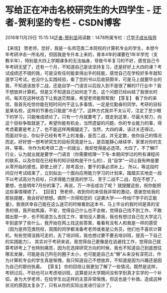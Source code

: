 
# 写给正在冲击名校研究生的大四学生 - 迂者-贺利坚的专栏 - CSDN博客

2016年11月29日 15:15:14[迂者-贺利坚](https://me.csdn.net/sxhelijian)阅读数：1478所属专栏：[IT学子成长指导](https://blog.csdn.net/column/details/itstudy.html)



【来信】
贺老师，您好，我是一名师范类二本院校的计算机专业的学生，本想今年考研冲击一所名校，但因我是专升本上来的，普本4年的课要在1年半学完（支教半年），特别是大四上学期课多的无法抽身，导致今年复习的不好，感觉自己今年考研无望了，还有一个月，不知道自己是该坚持复习，还是好好上大四的课？考试成绩还不错的我，可是没有任何能拿得出手的技能，感觉自己在学校好多年就知道学习考试，也没什么实践经验，看了您的书以后收获颇丰，可是马上就要毕业的我，不知道该放手二战，还是自学一门语言以后投入到不是很了解的IT行业中？我不想放弃计算机，但是又不知道自己如何走下去，这个问题已经纠结了我很长时间，每天在这种状态下让我迷茫颓废，希望老师能帮帮我!
【答复】
看了你的来信，我首先吃惊你能在短时间内干这么多事情，一定是位勤奋的同学。考研的目标是某名校，这样的节奏也只能是“冲击”了。这种方式我并不太认可，注定了至少眼下的学习，只能唯成绩论了。只有一个月就要考了，既走到这里，尽最大努力，向这个目标争取就是了。希望你能有机会，当然遗留的问题，你的专业能力的事，得考虑着要是考上了，也不能这样再瘸腿走了。当然，大四的课，该过关还得过。
而面对毕业，你似乎已经有考不上的准备，是否二战，并无定数，依你自己的情况而定。好好想一想考研究生的目标究竟是什么，是否能静心继续学，家里对你的支持，等等。
你作为和考研二选一的就业，我却觉得是必选项。大四了，不了解IT行业，认为就业就是要学一门语言（你需要梳理一下专-本期间学过的所有课程间的联系，以及你现在已经有的知识结构是干什么的），且“自学”一词让我有种是要从零开始的感觉。即使上研了，除考高分，要干的事必须补上。
所以，等这段时间应付考试结束了，立刻拟出一个面向应用能力学习的计划来，踏踏实实地走一段不以考试高分为目标，只求得能力提高的学习。
至于二战不二战，现在不想了。要想，也是明年7月份的事了。再说，万一冲击成功了呢？
就提醒这些，祝你能把这些事情理顺了。
【回音】
贺老师，收到你的来信我非常的激动，感谢您给我的那些提醒，我会好好想想。偶然一次得知您的《逆袭大学——传给IT学子的正能量》，我很庆幸自己能在这么迷茫的时候看到这本书，马上毕业的我时间是真的宝贵的很，我开始焦躁，不安，觉得自己什么也不会做，觉得自己找不到工作，不敢踏出那一步，也不知道怎么去找工作，害怕没人要我，我也有想过自己在大学这几年到底学了些什么，我开始在网上找这些答案，看看有没有人和我是一样的感受（因为是师范类院校，周围的同学都准备考老师或者是公务员，他们也不喜欢计算机，有些觉得没路可走的，去了培训班，我也想过要不要去培训班，提高一下自己的实践能力）。
其实对于考研来说，我觉得自己更像是在逃避找工作，觉得自己就算考研考上了也特别痛苦，因为在选择研究方向的时候，我也不知道自己到底想往哪去发展，可能是自己所在的圈子太小，也可能是自己太“懒”从来没有深究过，作为计算机专业的学生真是惭愧，我只知道自己不想放弃，不知道是因为兴趣还是因为自己的那份执着。
【答复】
你的回信让我更加了解了一些情况。既然是这样，考研过后，不妨也可以考虑培训班，这算是对大学期间没有学到真才实学的一个补偿。身为大学老师，在给学生出这样的主意非常惭愧，但这也是个补救。造成这种状况的原因太复杂了，只有从你的实际出发进行设计了。

